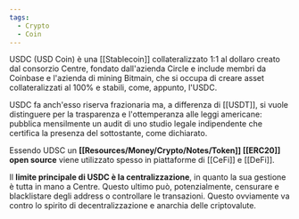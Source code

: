 ```yaml
---
tags:
  - Crypto
  - Coin
---
```

USDC (USD Coin) è una [[Stablecoin]] collateralizzato 1:1 al dollaro creato dal consorzio Centre, fondato dall'azienda Circle e include membri da Coinbase e l'azienda di mining Bitmain, che si occupa di creare asset collateralizzati al 100% e stabili, come, appunto, l'USDC.

USDC fa anch'esso riserva frazionaria ma, a differenza di [[USDT]], si vuole distinguere per la trasparenza e l'ottemperanza alle leggi americane: pubblica mensilmente un audit di uno studio legale indipendente che certifica la presenza del sottostante, come dichiarato.

Essendo UDSC un **[[Resources/Money/Crypto/Notes/Token]] [[ERC20]] open source** viene utilizzato spesso in piattaforme di [[CeFi]] e [[DeFi]].

Il **limite principale di USDC è la centralizzazione**, in quanto la sua gestione è tutta in mano a Centre. Questo ultimo può, potenzialmente, censurare e blacklistare degli address o controllare le transazioni. Questo ovviamente va contro lo spirito di decentralizzazione e anarchia delle criptovalute.